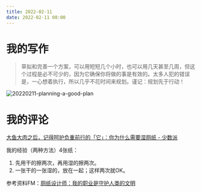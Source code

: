 ```yaml
---
title: 2022-02-11
date: 2022-02-11 08:00
---
```


# 我的写作

> 草拟和完善一个方案，可以用短短几个小时，也可以用几天甚至几周，但这个过程是必不可少的，因为它确保你将做的事是有效的。太多人犯的错误是，一心想着执行，所以几乎不花时间来规划。谨记：规划先于行动！ ​​​​

![20220211-planning-a-good-plan](http://images.iotop.work/uPic/20220211-planning-a-good-plan.jpg)

# 我的评论
[大鱼大肉之后，记得呵护负重前行的「它」：你为什么需要湿厕纸 - 少数派](https://sspai.com/post/71301)

我的经验（两种方法）4张纸：
1. 先用干的擦两次，再用湿的擦两次。
2. 一张干的一张湿的，放在一起；这样两次就OK。

参考资料FM：[厕纸设计师：我的职业是守护人类的文明](https://www.xiaoyuzhoufm.com/episode/5ffd2569411484ec3ea00422)
